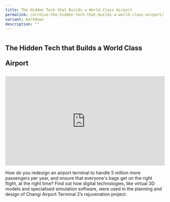 ```yaml
---
title: The Hidden Tech that Builds a World Class Airport
permalink: /archive-the-hidden-tech-that-builds-a-world-class-airport/
variant: markdown
description: ""
---
```

<h2 style="line-height: 3rem;">The Hidden Tech that Builds a World Class Airport</h2>
<p></p>
<div style="position: relative; width: 100%; padding-bottom: 56.2%;">
    <iframe style="position: absolute; width: 100%; height: 100%;" allowfullscreen="true" frameborder="0" src="https://www.youtube.com/embed/YMTd0z9rl1w?si=qQbKNOC2s_of_TwR&amp;rel=0"></iframe>
</div>
<p>How do you redesign an airport terminal to handle 5 million more passengers per year, and ensure that everyone's bags get on the right flight, at the right time? Find out how digital technologies, like virtual 3D models and specialised simulation software, were used in the planning and design of Changi Airport Terminal 2’s rejuvenation project.</p>